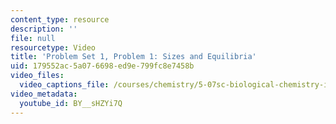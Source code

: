 ```yaml
---
content_type: resource
description: ''
file: null
resourcetype: Video
title: 'Problem Set 1, Problem 1: Sizes and Equilibria'
uid: 179552ac-5a07-6698-ed9e-799fc8e7458b
video_files:
  video_captions_file: /courses/chemistry/5-07sc-biological-chemistry-i-fall-2013/resource-index/problem-set-1-problem-1-sizes-and-equilibria/BY__sHZYi7Q.vtt
video_metadata:
  youtube_id: BY__sHZYi7Q
---
```

